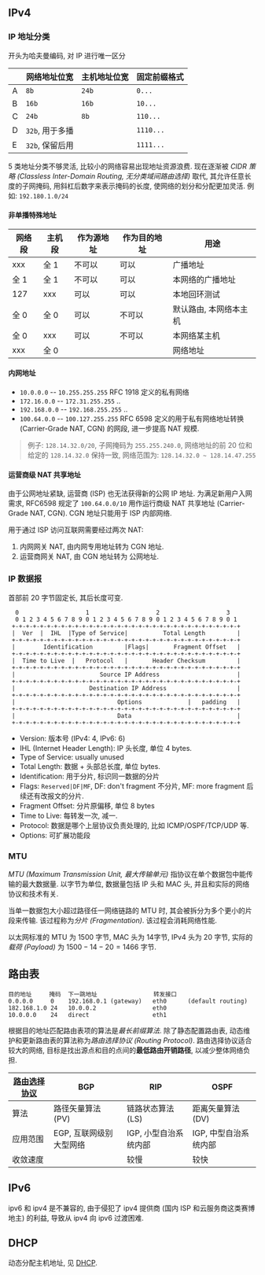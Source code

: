 ## IPv4

### IP 地址分类

开头为哈夫曼编码, 对 IP 进行唯一区分

|     | 网络地址位宽    | 主机地址位宽 | 固定前缀格式     |
| --- | --------------- | ------------ | -------- |
| A   | `8b`            | `24b`        | `0...`   |
| B   | `16b`           | `16b`        | `10...`  |
| C   | `24b`           | `8b`         | `110...` |
| D   | `32b`, 用于多播 |              | `1110...`   |
| E   | `32b`, 保留后用 |              | `1111...`         |

5 类地址分类不够灵活, 比较小的网络容易出现地址资源浪费. 现在逐渐被 *CIDR 策略 (Classless Inter-Domain Routing, 无分类域间路由选择)* 取代, 其允许任意长度的子网掩码, 用斜杠后数字来表示掩码的长度, 使网络的划分和分配更加灵活. 例如: `192.180.1.0/24`

#### 非单播特殊地址

| 网络段 | 主机段 | 作为源地址 | 作为目的地址 | 用途                   |
| ------ | ------ | ---------- | ------------ | ---------------------- |
| xxx       | 全 1   | 不可以     | 可以         | 广播地址               |
| 全 1   | 全 1   | 不可以     | 可以         | 本网络的广播地址       |
| 127    | xxx       | 可以       | 可以         | 本地回环测试           |
| 全 0   | 全 0   | 可以       | 不可以       | 默认路由, 本网络本主机 |
| 全 0   |  xxx      | 可以       | 不可以       | 本网络某主机           |
|    xxx    | 全 0   |       |              | 网络地址               |


#### 内网地址

- `10.0.0.0` -- `10.255.255.255` RFC 1918 定义的私有网络
- `172.16.0.0` -- `172.31.255.255` ..
- `192.168.0.0` -- `192.168.255.255` ..
- `100.64.0.0` -- `100.127.255.255` RFC 6598 定义的用于私有网络地址转换 (Carrier-Grade NAT, CGN) 的网段, 进一步提高 NAT 规模.

> 例子: `128.14.32.0/20`, 子网掩码为 `255.255.240.0`, 网络地址的前 20 位和给定的 `128.14.32.0` 保持一致,
>  网络范围为: `128.14.32.0 ~ 128.14.47.255`

#### 运营商级 NAT 共享地址

由于公网地址紧缺, 运营商 (ISP) 也无法获得新的公网 IP 地址. 为满足新用户入网需求, RFC6598 规定了 `100.64.0.0/10` 用作运行商级 NAT 共享地址 (Carrier-Grade NAT, CGN). CGN 地址只能用于 ISP 内部网络.

用于通过 ISP 访问互联网需要经过两次 NAT:
1. 内网网关 NAT, 由内网专用地址转为 CGN 地址.
2. 运营商网关 NAT, 由 CGN 地址转为 公网地址.

### IP 数据报

首部前 20 字节固定长, 其后长度可变.

```
  0                   1                   2                   3   
  0 1 2 3 4 5 6 7 8 9 0 1 2 3 4 5 6 7 8 9 0 1 2 3 4 5 6 7 8 9 0 1 
 +-+-+-+-+-+-+-+-+-+-+-+-+-+-+-+-+-+-+-+-+-+-+-+-+-+-+-+-+-+-+-+-+
 |  Ver  |  IHL  |Type of Service|          Total Length         |
 +-+-+-+-+-+-+-+-+-+-+-+-+-+-+-+-+-+-+-+-+-+-+-+-+-+-+-+-+-+-+-+-+
 |        Identification         |Flags|       Fragment Offset   |
 +-+-+-+-+-+-+-+-+-+-+-+-+-+-+-+-+-+-+-+-+-+-+-+-+-+-+-+-+-+-+-+-+
 |  Time to Live  |   Protocol   |       Header Checksum         |
 +-+-+-+-+-+-+-+-+-+-+-+-+-+-+-+-+-+-+-+-+-+-+-+-+-+-+-+-+-+-+-+-+
 |                        Source IP Address                      |
 +-+-+-+-+-+-+-+-+-+-+-+-+-+-+-+-+-+-+-+-+-+-+-+-+-+-+-+-+-+-+-+-+
 |                     Destination IP Address                    |
 +-+-+-+-+-+-+-+-+-+-+-+-+-+-+-+-+-+-+-+-+-+-+-+-+-+-+-+-+-+-+-+-+
 |                             Options             |   padding   |
 +-+-+-+-+-+-+-+-+-+-+-+-+-+-+-+-+-+-+-+-+-+-+-+-+-+-+-+-+-+-+-+-+
 |                             Data                              |
 +-+-+-+-+-+-+-+-+-+-+-+-+-+-+-+-+-+-+-+-+-+-+-+-+-+-+-+-+-+-+-+-+
```

- Version: 版本号 (IPv4: 4, IPv6: 6)
- IHL (Internet Header Length):  IP 头长度, 单位 4 bytes.
- Type of Service: usually unused
- Total Length: 数据 + 头部总长度, 单位 bytes.
- Identification: 用于分片, 标识同一数据的分片
- Flags: `Reserved|DF|MF`, DF: don't fragment 不分片, MF: more fragment 后续还有改报文的分片.
- Fragment Offset: 分片原偏移, 单位 8 bytes
- Time to Live: 每转发一次, 减一.
- Protocol: 数据是哪个上层协议负责处理的, 比如 ICMP/OSPF/TCP/UDP 等.
- Options: 可扩展功能段

### MTU

*MTU (Maximum Transmission Unit, 最大传输单元)* 指协议在单个数据包中能传输的最大数据量. 以字节为单位, 数据量包括 IP 头和 MAC 头, 并且和实际的网络协议和技术有关. 

当单一数据包大小超过路径任一网络链路的 MTU 时, 其会被拆分为多个更小的片段来传输. 该过程称为*分片 (Fragmentation)*. 该过程会消耗网络性能.

以太网标准的 MTU 为 1500 字节, MAC 头为 14字节, IPv4 头为 20 字节, 实际的*载荷 (Payload)* 为 $1500-14-20=1466$ 字节.

## 路由表

```
目的地址     掩码  下一跳地址                转发接口
0.0.0.0     0    192.168.0.1 (gateway)   eth0      (default routing)
182.168.1.0 24   10.0.0.2                eth0
10.0.0.0    24   direct                  eth1
```

根据目的地址匹配路由表项的算法是*最长前缀算法*. 除了静态配置路由表, 动态维护和更新路由表的算法称为*路由选择协议 (Routing Protocol)*. 路由选择协议适合较大的网络, 目标是找出源点和目的点间的**最低路由开销路径**, 以减少整体网络负担.

|  [路由选择协议](路由选择协议.md)    | BGP | RIP | OSPF  |
| -------- | ---------------------------- | ---------------------------- | ------------------------------ |
| 算法     | 路径矢量算法 (PV)                 | 链路状态算法 (LS)                | 距离矢量算法 (DV)                  |
| 应用范围 | EGP, 互联网级别大型网络      | IGP, 小型自治系统内部        | IGP, 中型自治系统内部          |
| 收敛速度 |                              | 较慢                         | 较快                               |

## IPv6

ipv6 和 ipv4 是不兼容的, 由于侵犯了 ipv4 提供商 (国内 ISP 和云服务商这类赛博地主) 的利益, 导致从 ipv4 向 ipv6 过渡困难.



## DHCP

动态分配主机地址, 见 [DHCP](../ApplicationL4/DHCP.md).
